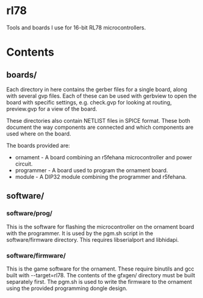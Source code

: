 # rl78
Tools and boards I use for 16-bit RL78 microcontrollers.

# Contents
## boards/
Each directory in here contains the gerber files for a single board, along with
several gvp files. Each of these can be used with gerbview to open the board
with specific settings, e.g. check.gvp for looking at routing, preview.gvp for a
view of the board.

These directories also contain NETLIST files in SPICE format. These both
document the way components are connected and which components are used where
on the board.

The boards provided are:

- ornament - A board combining an r5fehana microcontroller and power circuit.
- programmer - A board used to program the ornament board.
- module - A DIP32 module combining the programmer and r5fehana.

## software/

### software/prog/

This is the software for flashing the microcontroller on the ornament board with the programmer.
It is used by the pgm.sh script in the software/firmware directory.
This requires libserialport and libhidapi.

### software/firmware/

This is the game software for the ornament.
These require binutils and gcc built with --target=rl78.
The contents of the gfxgen/ directory must be built separately first.
The pgm.sh is used to write the firmware to the ornament using the provided programming dongle design.
